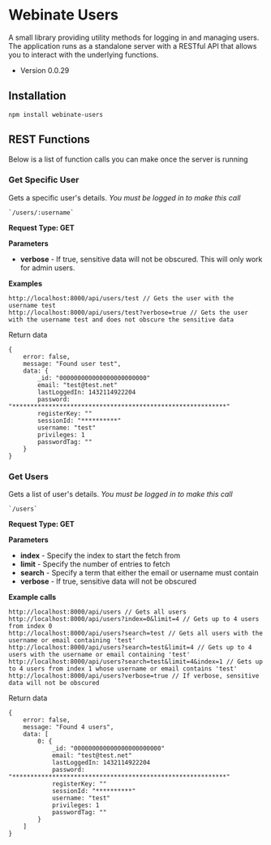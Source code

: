 Webinate Users
===============

A small library providing utility methods for logging in and managing users. The application runs as a standalone 
server with a RESTful API that allows you to interact with the underlying functions. 

* Version 0.0.29

## Installation

  `npm install webinate-users`



## REST Functions
Below is a list of function calls you can make once the server is running


### Get Specific User
Gets a specific user's details. *You must be logged in to make this call*

    `/users/:username`

**Request Type: GET**

**Parameters**
* **verbose** - If true, sensitive data will not be obscured. This will only work for admin users.

**Examples**
```
http://localhost:8000/api/users/test // Gets the user with the username test
http://localhost:8000/api/users/test?verbose=true // Gets the user with the username test and does not obscure the sensitive data
```
Return data
```
{
	error: false,
	message: "Found user test",
	data: {
		_id: "000000000000000000000000"
		email: "test@test.net"
		lastLoggedIn: 1432114922204
		password: "***********************************************************"
		registerKey: ""
		sessionId: "**********"
		username: "test"
		privileges: 1
		passwordTag: ""
	}
}
```



### Get Users
Gets a list of user's details. *You must be logged in to make this call*

    `/users`

**Request Type: GET**

**Parameters**
* **index** - Specify the index to start the fetch from
* **limit** - Specify the number of entries to fetch
* **search** - Specify a term that either the email or username must contain
* **verbose** - If true, sensitive data will not be obscured

**Example calls**
```
http://localhost:8000/api/users // Gets all users
http://localhost:8000/api/users?index=0&limit=4 // Gets up to 4 users from index 0
http://localhost:8000/api/users?search=test // Gets all users with the username or email containing 'test'
http://localhost:8000/api/users?search=test&limit=4 // Gets up to 4 users with the username or email containing 'test'
http://localhost:8000/api/users?search=test&limit=4&index=1 // Gets up to 4 users from index 1 whose username or email contains 'test'
http://localhost:8000/api/users?verbose=true // If verbose, sensitive data will not be obscured
```
Return data
```
{
	error: false,
	message: "Found 4 users",
	data: [ 
		0: {
			_id: "000000000000000000000000"
			email: "test@test.net"
			lastLoggedIn: 1432114922204
			password: "***********************************************************"
			registerKey: ""
			sessionId: "**********"
			username: "test"
			privileges: 1
			passwordTag: ""
		}
	]
}
```